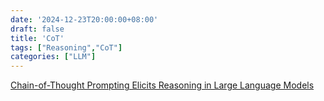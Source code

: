 ```yaml
---
date: '2024-12-23T20:00:00+08:00'
draft: false
title: 'CoT'
tags: ["Reasoning","CoT"]
categories: ["LLM"]
---
```


[Chain-of-Thought Prompting Elicits Reasoning in Large Language Models](https://xves6ft58q.feishu.cn/docx/QwyTdFzCHoShbgx1cgrcya4GnNe?from=from_copylink)
